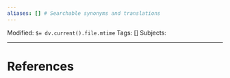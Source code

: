 ```yaml
---
aliases: [] # Searchable synonyms and translations
---
```

Modified: `$= dv.current().file.mtime`
Tags: []
Subjects: 
****


# References